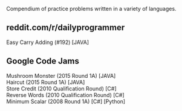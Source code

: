 Compendium of practice problems written in a variety of languages.

reddit.com/r/dailyprogrammer
----------------------------
Easy Carry Adding (#192)                    [JAVA]

Google Code Jams
----------------
Mushroom Monster (2015 Round 1A)            [JAVA]<br />
Haircut          (2015 Round 1A)            [JAVA]<br />
Store Credit     (2010 Qualification Round) [C#]<br />
Reverse Words    (2010 Qualification Round) [C#]<br />
Minimum Scalar   (2008 Round 1A)            [C#] [Python]
